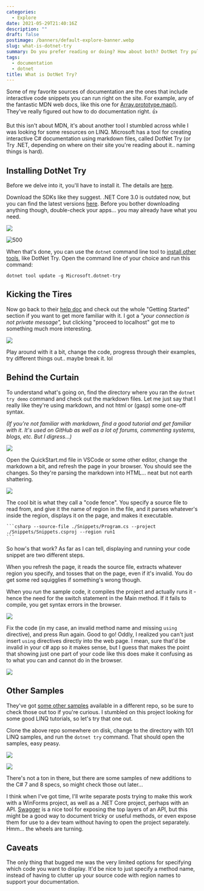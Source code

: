 ```yaml
---
categories:
  - Explore
date: 2021-05-29T21:40:16Z
description: ""
draft: false
postimage: /banners/default-explore-banner.webp
slug: what-is-dotnet-try
summary: Do you prefer reading or doing? How about both? DotNet Try pulls in C# code from your project and turns your docs into an interactive experience.
tags:
  - documentation
  - dotnet
title: What is DotNet Try?
---
```

Some of my favorite sources of documentation are the ones that include interactive code snippets you can run right on the site. For example, any of the fantastic MDN web docs, like this one for [Array.prototype.map()](https://developer.mozilla.org/en-US/docs/Web/JavaScript/Reference/Global_Objects/Array/map). They've really figured out how to do documentation right. 👍

But this isn't about MDN, it's about another tool I stumbled across while I was looking for some resources on LINQ. Microsoft has a tool for creating interactive C# documentation using markdown files, called DotNet Try (or Try .NET, depending on where on their site you're reading about it.. naming things is hard).

## Installing DotNet Try

Before we delve into it, you'll have to install it. The details are [here](https://github.com/dotnet/try/blob/main/DotNetTryLocal.md).

Download the SDKs like they suggest. .NET Core 3.0 is outdated now, but you can find the latest versions [here](https://dotnet.microsoft.com/download/dotnet). Before you bother downloading anything though, double-check your apps... you may already have what you need.

![](image-12.png)

![500](image-11.png)

When that's done, you can use the `dotnet` command line tool to [install other tools](https://docs.microsoft.com/en-us/dotnet/core/tools/dotnet#global-tool-path-and-local-tools-commands), like DotNet Try. Open the command line of your choice and run this command:

```none
dotnet tool update -g Microsoft.dotnet-try
```

## Kicking the Tires

Now go back to their [help doc](https://github.com/dotnet/try/blob/main/DotNetTryLocal.md#getting-started) and check out the whole "Getting Started" section if you want to get more familiar with it. I got a _"your connection is not private message",_ but clicking "proceed to localhost" got me to something much more interesting.

![](image-7.png)

Play around with it a bit, change the code, progress through their examples, try different things out.. maybe break it. lol️

## Behind the Curtain

To understand what's going on, find the directory where you ran the `dotnet try demo` command and check out the markdown files. Let me just say that I really like they're using markdown, and not html or (gasp) some one-off syntax.

_(If you're not familiar with markdown, find a good tutorial and get familiar with it. It's used on GitHub as well as a lot of forums, commenting systems, blogs, etc. But I digress...)_

![](image-9.png)

Open the QuickStart.md file in VSCode or some other editor, change the markdown a bit, and refresh the page in your browser. You should see the changes. So they're parsing the markdown into HTML... neat but not earth shattering.

![](image-10.png)

The cool bit is what they call a "code fence". You specify a source file to read from, and give it the name of region in the file, and it parses whatever's inside the region, displays it on the page, and makes it executable.

````none
```csharp --source-file ./Snippets/Program.cs --project ./Snippets/Snippets.csproj --region run1
```
````

So how's that work? As far as I can tell, displaying and running your code snippet are two different steps.

When you refresh the page, it reads the source file, extracts whatever region you specify, and tosses that on the page, even if it's invalid. You do get some red squigglies if something's wrong though.

When you _run_ the sample code, it compiles the project and actually runs it - hence the need for the switch statement in the Main method. If it fails to compile, you get syntax errors in the browser.

![](image-17.png)

Fix the code (in my case, an invalid method name and missing `using` directive), and press Run again. Good to go! Oddly, I realized you can't just insert `using` directives directly into the web page. I mean, sure that'd be invalid in your c# app so it makes sense, but I guess that makes the point that showing just one part of your code like this does make it confusing as to what you can and cannot do in the browser.

![](image-18.png)

## Other Samples

They've got [some other samples](https://github.com/dotnet/try-samples) available in a different repo, so be sure to check those out too if you're curious. I stumbled on this project looking for some good LINQ tutorials, so let's try that one out.

Clone the above repo somewhere on disk, change to the directory with 101 LINQ samples, and run the `dotnet try` command. That should open the samples, easy peasy.

![](image-19.png)

![](image-20.png)

There's not a ton in there, but there are some samples of new additions to the C# 7 and 8 specs, so might check those out later...

I think when I've got time, I'll write separate posts trying to make this work with a WinForms project, as well as a .NET Core project, perhaps with an API. [Swagger](https://docs.microsoft.com/en-us/aspnet/core/tutorials/web-api-help-pages-using-swagger?view=aspnetcore-5.0) is a nice tool for exposing the top layers of an API, but this might be a good way to document tricky or useful methods, or even expose them for use to a dev team without having to open the project separately. Hmm... the wheels are turning.

## Caveats

The only thing that bugged me was the very limited options for specifying which code you want to display. It'd be nice to just specify a method name, instead of having to clutter up your source code with region names to support your documentation.

